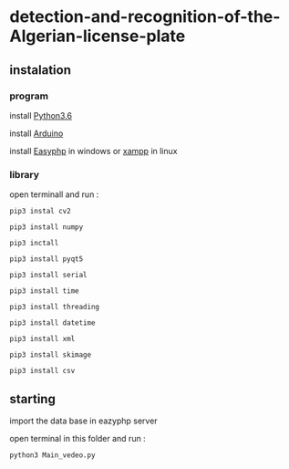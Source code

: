 # detection-and-recognition-of-the-Algerian-license-plate
## instalation
### program
install [Python3.6](https://www.python.org/download/releases/3.0/)

install [Arduino](https://www.arduino.cc/en/Main/Software)

install [Easyphp](https://www.easyphp.org/) in windows or [xampp](https://doc.ubuntu-fr.org/xampp) in linux 


### library

open terminall and run :


```pip3 instal cv2 ```

```pip3 install numpy```

```pip3 inctall ```

```pip3 install pyqt5```

```pip3 install serial```

```pip3 install time```

```pip3 install threading```

```pip3 install datetime```

```pip3 install xml```

```pip3 install skimage```

```pip3 install csv```


## starting

import the data base in eazyphp server

open terminal in this folder and run :

``` python3 Main_vedeo.py ```
